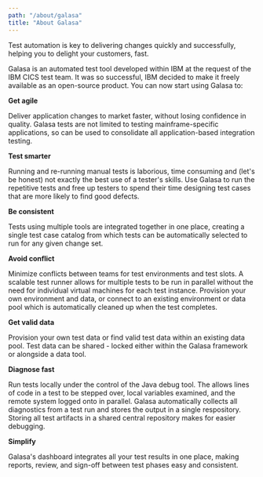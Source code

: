 ```yaml
---
path: "/about/galasa"
title: "About Galasa"
---
```



Test automation is key to delivering changes quickly and successfully, helping you to delight your customers, fast.

Galasa is an automated test tool developed within IBM at the request of the IBM CICS test team. It was so successful, IBM decided to make it freely available as an open-source product. You can now start using Galasa to:

<p><b>Get agile</b></p>
<p>Deliver application changes to market faster, without losing confidence in quality. Galasa tests are not limited to testing mainframe-specific applications, so can be used to consolidate all application-based integration testing.</p>
<p><b>Test smarter</b></p> 
<p>Running and re-running manual tests is laborious, time consuming and (let's be honest) not exactly the best use of a tester's skills. 
Use Galasa to run the repetitive tests and free up testers to spend their time designing test cases that are more likely to find good defects.</p> 
<p><b>Be consistent</b></p> 
<p>Tests using multiple tools are integrated together in one place, creating a single test case catalog from which tests can be automatically selected to run for any given change set.</p>
<p><b>Avoid conflict</b></p> 
<p>Minimize conflicts between teams for test environments and test slots. A scalable test runner allows for multiple tests to be run in parallel without the need for individual virtual machines for each test instance. Provision your own environment and data, or connect to an existing environment or data pool which is automatically cleaned up when the test completes.</p>
<p><b>Get valid data</b></p>
<p>Provision your own test data or find valid test data within an existing data pool. Test data can be shared - locked either within the Galasa framework or alongside a data tool.</p>
<p><b>Diagnose fast</b></p> 
<p>Run tests locally under the control of the Java debug tool. The allows lines of code in a test to be stepped over, local variables examined, and the remote system logged onto in parallel. Galasa automatically collects all diagnostics from a test run and stores the output in a single respository. Storing all test artifacts in a shared central repository makes for easier debugging. </p>
<p><b>Simplify</b></p> 
<p>Galasa's dashboard integrates all your test results in one place, making reports, review, and sign-off between test phases easy and consistent.</p>



